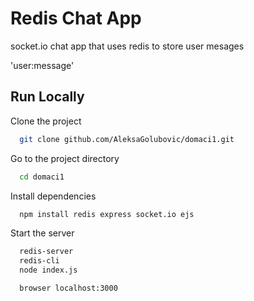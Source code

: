 
# Redis Chat App

socket.io chat app that uses redis to store user mesages

'user:message'

## Run Locally

Clone the project

```bash
  git clone github.com/AleksaGolubovic/domaci1.git
```

Go to the project directory

```bash
  cd domaci1
```

Install dependencies

```bash
  npm install redis express socket.io ejs
```

Start the server

```bash
  redis-server
  redis-cli
  node index.js

  browser localhost:3000
```

